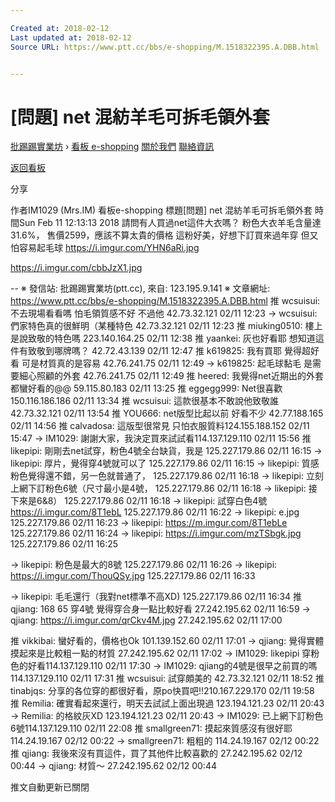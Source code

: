 ```yaml
---

Created at: 2018-02-12
Last updated at: 2018-02-12
Source URL: https://www.ptt.cc/bbs/e-shopping/M.1518322395.A.DBB.html


---
```


# [問題] net 混紡羊毛可拆毛領外套


[批踢踢實業坊](https://www.ptt.cc/) › [看板 e-shopping](https://www.ptt.cc/bbs/e-shopping/index.html) [關於我們](https://www.ptt.cc/about.html) [聯絡資訊](https://www.ptt.cc/contact.html)

[返回看板](https://www.ptt.cc/bbs/e-shopping/index.html)

分享

作者IM1029 (Mrs.IM)
看板e-shopping
標題\[問題\] net 混紡羊毛可拆毛領外套
時間Sun Feb 11 12:13:13 2018
請問有人買過net這件大衣嗎？ 粉色大衣羊毛含量達31.6%， 售價2599，應該不算太貴的價格 這粉好美，好想下訂買來過年穿 但又怕容易起毛球 <https://i.imgur.com/YHN6aRi.jpg>

<https://i.imgur.com/cbbJzX1.jpg>

\-- ※ 發信站: 批踢踢實業坊(ptt.cc), 來自: 123.195.9.141 ※ 文章網址: <https://www.ptt.cc/bbs/e-shopping/M.1518322395.A.DBB.html>
推 wcsuisui: 不去現場看看嗎 怕毛領質感不好 不過他 42.73.32.121 02/11 12:23
→ wcsuisui: 們家特色真的很鮮明（某種特色 42.73.32.121 02/11 12:23
推 miuking0510: 樓上是說致敬的特色嗎 223.140.164.25 02/11 12:38
推 yaankei: 灰也好看耶 想知道這件有致敬到哪牌嗎？ 42.72.43.139 02/11 12:47
推 k619825: 我有買耶 覺得超好看 可是材質真的是容易 42.76.241.75 02/11 12:49
→ k619825: 起毛球黏毛 是需要細心照顧的外套 42.76.241.75 02/11 12:49
推 heered: 我覺得net近期出的外套都蠻好看的@@ 59.115.80.183 02/11 13:25
推 eggegg999: Net很喜歡150.116.186.186 02/11 13:34
推 wcsuisui: 這款很基本不敢說他致敬誰 42.73.32.121 02/11 13:54
推 YOU666: net版型比起以前 好看不少 42.77.188.165 02/11 14:56
推 calvadosa: 這版型很常見 只怕衣服質料124.155.188.152 02/11 15:47
→ IM1029: 謝謝大家，我決定買來試試看114.137.129.110 02/11 15:56
推 likepipi: 剛剛去net試穿，粉色4號全台缺貨，我是 125.227.179.86 02/11 16:15
→ likepipi: 厚片，覺得穿4號就可以了 125.227.179.86 02/11 16:15
→ likepipi: 質感粉色覺得還不錯，另一色就普通了， 125.227.179.86 02/11 16:18
→ likepipi: 立刻上網下訂粉色6號（尺寸最小是4號， 125.227.179.86 02/11 16:18
→ likepipi: 接下來是6&8） 125.227.179.86 02/11 16:18
→ likepipi: 試穿白色4號<https://i.imgur.com/8T1ebL> 125.227.179.86 02/11 16:22
→ likepipi: e.jpg 125.227.179.86 02/11 16:23
→ likepipi: <https://m.imgur.com/8T1ebLe> 125.227.179.86 02/11 16:24
→ likepipi: <https://i.imgur.com/mzTSbgk.jpg> 125.227.179.86 02/11 16:25

→ likepipi: 粉色是最大的8號 125.227.179.86 02/11 16:26
→ likepipi: <https://i.imgur.com/ThouQSy.jpg> 125.227.179.86 02/11 16:33

→ likepipi: 毛毛還行（我對net標準不高XD) 125.227.179.86 02/11 16:34
推 qjiang: 168 65 穿4號 覺得穿合身一點比較好看 27.242.195.62 02/11 16:59
→ qjiang: <https://i.imgur.com/qrCkv4M.jpg> 27.242.195.62 02/11 17:00

推 vikkibai: 蠻好看的，價格也Ok 101.139.152.60 02/11 17:01
→ qjiang: 覺得實體摸起來是比較粗一點的材質 27.242.195.62 02/11 17:02
→ IM1029: likepipi 穿粉色的好看114.137.129.110 02/11 17:30
→ IM1029: qjiang的4號是很早之前買的嗎114.137.129.110 02/11 17:31
推 wcsuisui: 試穿頗美的 42.73.32.121 02/11 18:52
推 tinabjqs: 分享的各位穿的都很好看，原po快買吧!!210.167.229.170 02/11 19:58
推 Remilia: 確實看起來還行，明天去試試上面出現過 123.194.121.23 02/11 20:43
→ Remilia: 的格紋灰XD 123.194.121.23 02/11 20:43
→ IM1029: 已上網下訂粉色6號114.137.129.110 02/11 22:08
推 smallgreen71: 摸起來質感沒有很好耶 114.24.19.167 02/12 00:22
→ smallgreen71: 粗粗的 114.24.19.167 02/12 00:22
推 qjiang: 我後來沒有買這件，買了其他件比較喜歡的 27.242.195.62 02/12 00:44
→ qjiang: 材質～ 27.242.195.62 02/12 00:44

推文自動更新已關閉

